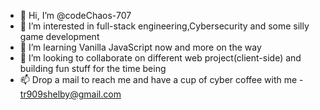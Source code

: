 - 👋 Hi, I’m @codeChaos-707
- 👀 I’m interested in full-stack engineering,Cybersecurity and some silly game development
- 🌱 I’m learning Vanilla JavaScript now and more on the way 
- 💞️ I’m looking to collaborate on different web project(client-side) and building fun stuff for the time being
- 📫 Drop a mail to reach me and have a cup of cyber coffee with me - tr909shelby@gmail.com

<!---
codeChaos-707/codeChaos-707 is a ✨ special ✨ repository because its `README.md` (this file) appears on your GitHub profile.
You can click the Preview link to take a look at your changes.
--->

